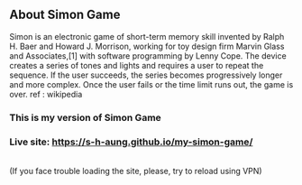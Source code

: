 ## About Simon Game 
Simon is an electronic game of short-term memory skill invented by Ralph H. Baer and Howard J. Morrison, working for toy design firm Marvin Glass and Associates,[1] with software programming by Lenny Cope. The device creates a series of tones and lights and requires a user to repeat the sequence. If the user succeeds, the series becomes progressively longer and more complex. Once the user fails or the time limit runs out, the game is over.
ref : wikipedia

### This is my version of Simon Game

### Live site: https://s-h-aung.github.io/my-simon-game/ 
</br>
(If you face trouble loading the site, please, try to reload using VPN)
